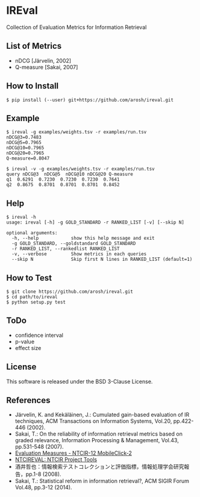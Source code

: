 # IREval

Collection of Evaluation Metrics for Information Retrieval

## List of Metrics

* nDCG [Järvelin, 2002]
* Q-measure [Sakai, 2007]

## How to Install

```
$ pip install (--user) git+https://github.com/arosh/ireval.git
```

## Example

```
$ ireval -g examples/weights.tsv -r examples/run.tsv 
nDCG@3=0.7483
nDCG@5=0.7965
nDCG@10=0.7965
nDCG@20=0.7965
Q-measure=0.8047
```

```
$ ireval -v -g examples/weights.tsv -r examples/run.tsv 
query nDCG@3  nDCG@5  nDCG@10 nDCG@20 Q-measure
q1  0.6291  0.7230  0.7230  0.7230  0.7641
q2  0.8675  0.8701  0.8701  0.8701  0.8452
```

## Help

```
$ ireval -h
usage: ireval [-h] -g GOLD_STANDARD -r RANKED_LIST [-v] [--skip N]

optional arguments:
  -h, --help            show this help message and exit
  -g GOLD_STANDARD, --goldstandard GOLD_STANDARD
  -r RANKED_LIST, --rankedlist RANKED_LIST
  -v, --verbose         Show metrics in each queries
  --skip N              Skip first N lines in RANKED_LIST (default=1)
```

## How to Test

```
$ git clone https://github.com/arosh/ireval.git
$ cd path/to/ireval
$ python setup.py test
```

## ToDo

* confidence interval
* p-value
* effect size

## License

This software is released under the BSD 3-Clause License.

## References

* Järvelin, K. and Kekäläinen, J.: Cumulated gain-based evaluation of IR techniques, ACM Transactions on Information Systems, Vol.20, pp.422-446 (2002).
* Sakai, T.: On the reliability of information retrieval metrics based on graded relevance, Information Processing & Management, Vol.43, pp.531-548 (2007).
* [Evaluation Measures - NTCIR-12 MobileClick-2](http://www.mobileclick.org/home/task)
* [NTCIREVAL: NTCIR Project Tools](http://research.nii.ac.jp/ntcir/tools/ntcireval-en.html)
* 酒井哲也：情報検索テストコレクションと評価指標，情報処理学会研究報告，pp.1-8 (2008).
* Sakai, T.: Statistical reform in information retrieval?, ACM SIGIR Forum Vol.48, pp.3-12 (2014).
